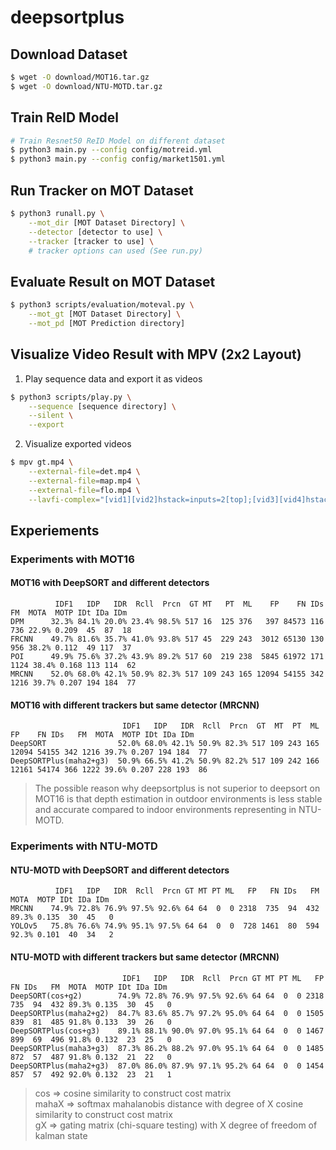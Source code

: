 # deepsortplus

## Download Dataset
```bash
$ wget -O download/MOT16.tar.gz
$ wget -O download/NTU-MOTD.tar.gz
```

## Train ReID Model
```bash
# Train Resnet50 ReID Model on different dataset
$ python3 main.py --config config/motreid.yml
$ python3 main.py --config config/market1501.yml
```

## Run Tracker on MOT Dataset
```bash
$ python3 runall.py \
    --mot_dir [MOT Dataset Directory] \
    --detector [detector to use] \
    --tracker [tracker to use] \
    # tracker options can used (See run.py)
```

## Evaluate Result on MOT Dataset
```bash
$ python3 scripts/evaluation/moteval.py \
    --mot_gt [MOT Dataset Directory] \
    --mot_pd [MOT Prediction directory]
```

## Visualize Video Result with MPV (2x2 Layout)
1. Play sequence data and export it as videos
```bash
$ python3 scripts/play.py \
    --sequence [sequence directory] \
    --silent \
    --export
```
2. Visualize exported videos
```bash
$ mpv gt.mp4 \
    --external-file=det.mp4 \
    --external-file=map.mp4 \
    --external-file=flo.mp4 \
    --lavfi-complex="[vid1][vid2]hstack=inputs=2[top];[vid3][vid4]hstack=inputs=2[bottom];[top][bottom]vstack=inputs=2[vo]"
```

## Experiements

### Experiments with MOT16

#### MOT16 with DeepSORT and different detectors
```
          IDF1   IDP   IDR  Rcll  Prcn  GT MT   PT  ML    FP    FN IDs   FM  MOTA  MOTP IDt IDa IDm
DPM      32.3% 84.1% 20.0% 23.4% 98.5% 517 16  125 376   397 84573 116  736 22.9% 0.209  45  87  18
FRCNN    49.7% 81.6% 35.7% 41.0% 93.8% 517 45  229 243  3012 65130 130  956 38.2% 0.112  49 117  37
POI      49.9% 75.6% 37.2% 43.9% 89.2% 517 60  219 238  5845 61972 171 1124 38.4% 0.168 113 114  62
MRCNN    52.0% 68.0% 42.1% 50.9% 82.3% 517 109 243 165 12094 54155 342 1216 39.7% 0.207 194 184  77
```

#### MOT16 with different trackers but same detector (MRCNN)
```
                         IDF1   IDP   IDR  Rcll  Prcn  GT  MT  PT  ML    FP    FN IDs   FM  MOTA  MOTP IDt IDa IDm
DeepSORT                52.0% 68.0% 42.1% 50.9% 82.3% 517 109 243 165 12094 54155 342 1216 39.7% 0.207 194 184  77
DeepSORTPlus(maha2+g3)  50.9% 66.5% 41.2% 50.9% 82.2% 517 109 242 166 12161 54174 366 1222 39.6% 0.207 228 193  86
```
> The possible reason why deepsortplus is not superior to deepsort on MOT16 is that depth estimation in outdoor environments is less stable and accurate compared to indoor environments representing in NTU-MOTD.

### Experiments with NTU-MOTD

#### NTU-MOTD with DeepSORT and different detectors
```
          IDF1   IDP   IDR  Rcll  Prcn GT MT PT ML   FP   FN IDs   FM  MOTA  MOTP IDt IDa IDm
MRCNN    74.9% 72.8% 76.9% 97.5% 92.6% 64 64  0  0 2318  735  94  432 89.3% 0.135  30  45   0
YOLOv5   75.8% 76.6% 74.9% 95.1% 97.5% 64 64  0  0  728 1461  80  594 92.3% 0.101  40  34   2
```

#### NTU-MOTD with different trackers but same detector (MRCNN)
```
                         IDF1   IDP   IDR  Rcll  Prcn GT MT PT ML   FP  FN IDs   FM  MOTA  MOTP IDt IDa IDm
DeepSORT(cos+g2)        74.9% 72.8% 76.9% 97.5% 92.6% 64 64  0  0 2318 735  94  432 89.3% 0.135  30  45   0
DeepSORTPlus(maha2+g2)  84.7% 83.6% 85.7% 97.2% 95.0% 64 64  0  0 1505 839  81  485 91.8% 0.133  39  26   0
DeepSORTPlus(cos+g3)    89.1% 88.1% 90.0% 97.0% 95.1% 64 64  0  0 1467 899  69  496 91.8% 0.132  23  25   0
DeepSORTPlus(maha3+g3)  87.3% 86.2% 88.2% 97.0% 95.1% 64 64  0  0 1485 872  57  487 91.8% 0.132  21  22   0
DeepSORTPlus(maha2+g3)  87.0% 86.0% 87.9% 97.1% 95.2% 64 64  0  0 1454 857  57  492 92.0% 0.132  23  21   1
```
> cos => cosine similarity to construct cost matrix  
> mahaX => softmax mahalanobis distance with degree of X cosine similarity to construct cost matrix  
> gX => gating matrix (chi-square testing) with X degree of freedom of kalman state
